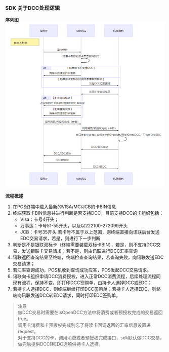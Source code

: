 ### SDK 关于DCC处理逻辑 
**序列图**  
![](../img/dcc.png)


**流程概述**  

1. 在POS终端中载入最新的VISA/MC/JCB的卡BIN信息
2. 终端获取卡BIN信息并进行判断是否支持DCC，目前支持DCC的卡组织包括：
    *	Visa：卡号4开头；
    *	万事达：卡号51-55开头，以及以222100-272099开头
    *	JCB：卡号35开头
若卡号不属于以上范围，则终端直接向讯联后台发送EDC交易请求，若是，则进行下一步判断
3. 判断是不是银联双标卡（终端需要装载双标卡BIN），若是，则不支持DCC交易，发送银联卡交易请求；若不是，则由讯联进行DCC汇率查询
4. 讯联返回查询结果至终端，终端检查查询结果，若查询失败，向讯联发送EDC交易请求；
5. 若汇率查询成功，POS机收到查询成功应答，POS发起DCC交易请求。
6. 讯联向卡组织申请DCC消费授权，进入正常DCC消费流程，后续处理流程同现有流程，保持不变。即打印DCC签购单，由持卡人选择DCC或EDC；
7. 若持卡人选择DCC，则终端继续打印DCC签购单；若持卡人选择EDC，则终端向讯联发送DCC转EDC请求，同时打印EDC签购单。

> 注意  
做DCC交易时需要在isOpenDCC方法中将消费或者预授权完成的交易返回true。  
调用卡消费和卡预授权完成别忘了将读卡回调返回的汇率信息设置进request。  
对于支持DCC的卡，调用消费或者预授权完成接口，sdk默认做DCC交易，做完后提供DCC转EDC选项供持卡人选择。